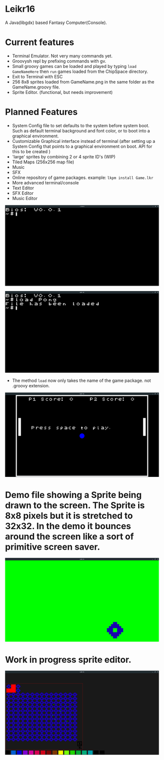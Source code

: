 # Leikr16
A Java(libgdx) based Fantasy Computer(Console).

# Current features
- Terminal Emulator. Not very many commands yet.
- Groovysh repl by prefixing commands with gv.
- Small groovy games can be loaded and played by typing `load GameNameHere` then `run` games loaded from the ChipSpace directory.
- Exit to Terminal with ESC
- 256 8x8 sprites loaded from GameName.png in the same folder as the GameName.groovy file.
- Sprite Editor. (functional, but needs improvement)

# Planned Features
- System Config file to set defaults to the system before system boot. Such as default terminal background and font color, or to boot into a graphical environment.
- Customizable Graphical interface instead of terminal (after setting up a System Config that points to a graphical environment on boot. API for this to be created )
- 'large' sprites by combining 2 or 4 sprite ID's (WIP)
- Tiled Maps (256x256 map file)
- Music
- SFX
- Online repository of game packages. example: `lkpm install Game.lkr`
- More advanced terminal/console
- Text Editor
- SFX Editor
- Music Editor

![Alt text](console.png?raw=true "Console")

![Alt text](loadgame.png?raw=true "loadGame")

- The method `load` now only takes the name of the game package. not .groovy extension.

![Alt text](pong.png?raw=true "Pong")

# Demo file showing a Sprite being drawn to the screen. The Sprite is 8x8 pixels but it is stretched to 32x32. In the demo it bounces around the screen like a sort of primitive screen saver.
![Alt text](BounceDemo.png?raw=true "Bounce demo")

# Work in progress sprite editor.
![Alt text](spriteEditor.png?raw=true "spriteEditor")
